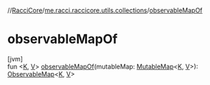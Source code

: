 //[RacciCore](../../index.md)/[me.racci.raccicore.utils.collections](index.md)/[observableMapOf](observable-map-of.md)

# observableMapOf

[jvm]\
fun &lt;[K](observable-map-of.md), [V](observable-map-of.md)&gt; [observableMapOf](observable-map-of.md)(mutableMap: [MutableMap](https://kotlinlang.org/api/latest/jvm/stdlib/kotlin.collections/-mutable-map/index.html)&lt;[K](observable-map-of.md), [V](observable-map-of.md)&gt;): [ObservableMap](-observable-map/index.md)&lt;[K](observable-map-of.md), [V](observable-map-of.md)&gt;
